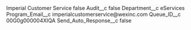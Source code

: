 <?xml version="1.0" encoding="UTF-8"?>
<CustomMetadata xmlns="http://soap.sforce.com/2006/04/metadata" xmlns:xsi="http://www.w3.org/2001/XMLSchema-instance" xmlns:xsd="http://www.w3.org/2001/XMLSchema">
    <label>Imperial Customer Service</label>
    <protected>false</protected>
    <values>
        <field>Audit__c</field>
        <value xsi:type="xsd:boolean">false</value>
    </values>
    <values>
        <field>Department__c</field>
        <value xsi:type="xsd:string">eServices</value>
    </values>
    <values>
        <field>Program_Email__c</field>
        <value xsi:type="xsd:string">imperialcustomerservice@wexinc.com</value>
    </values>
    <values>
        <field>Queue_ID__c</field>
        <value xsi:type="xsd:string">00G0g000004XIQA</value>
    </values>
    <values>
        <field>Send_Auto_Response__c</field>
        <value xsi:type="xsd:boolean">false</value>
    </values>
</CustomMetadata>
